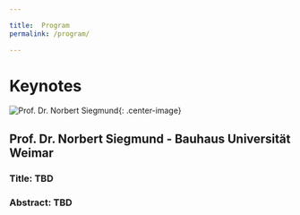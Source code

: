 ```yaml
---

title:  Program
permalink: /program/

---
```


# Keynotes

![Prof. Dr. Norbert Siegmund](https://vamos2019.github.io/img/NorbertSiegmund.jpg){: .center-image}


## Prof. Dr.  Norbert Siegmund  -  Bauhaus Universität Weimar

### Title:  TBD
###  Abstract: TBD


 
